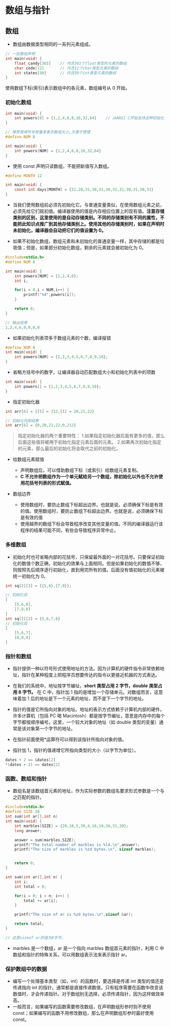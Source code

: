 # 数组与指针

## 数组

- 数组由数据类型相同的一系列元素组成。

```c
// 一些数组声明
int main(void) {
    float candy[365]    // 内含365个float类型的元素的数组
    char code[12]       // 内含12个char类型元素的数组
    int states[50]      // 内含50个int类型元素的数组
}
```

使用数组下标(索引)表示数组中的各元素，数组编号从 0 开始。

### 初始化数组

```c
int main(void) {
    int powers[8] = {1,2,4,6,8,16,32,64}    // 从ANSI C开始支持这种初始化
}

// 推荐使用符号常量来表示数组大小,方便于管理
#define NUM 8

int main(void) {
    int powers[NUM] = {1,2,4,6,8,16,32,64}
}
```

- 使用 const 声明只读数组，不能把新值写入数组。

```c
#define MONTH 12

int main(void) {
    const int days[MONTH] = {31,28,31,30,31,30,31,31,30,31,30,31}
}
```

- 当我们使用数组前必须先初始化它。与普通变量类似，在使用数组元素之前，必须先给它们赋初值。编译器使用的值是内存相应位置上的现有值。**注意存储类别的区别，这里使用的是自动存储类别。不同的存储类别有不同的属性，不能把此知识点推广到其他存储类别上。使用其他的存储类别时，如果在声明时未初始化，编译器会自动把它们的值设置为 0。**

- 如果不初始化数组，数组元素和未初始化的普通变量一样，其中存储的都是垃圾值；但是，如果部分初始化数组，剩余的元素就会被初始化为 0。

```c
#include<stdio.h>
#define NUM 8

int main(void) {
    int powers[NUM] = {1,2,4,6};
    int i;

    for(i = 0,i < NUM,i++) {
        printf("%d",powers[i]);
    }

    return 0;
}

// 输出结果
1,2,4,6,0,0,0,0
```

- 如果初始化列表项多于数组元素的个数，编译报错

```c
#define NUM 8
int main(void) {
    int powers[NUM] = {1,2,3,4,5,6,7,8,9,10};
}
```

- 省略方括号中的数字，让编译器自动匹配数组大小和初始化列表中的项数

```c
int main(void) {
    int powers[] = {1,2,3,4,5,6,7,8,9,10};
}
```

- 指定初始化器

```c
int arr[6] = {[5] = 212,[1] = 20,21,22}

// 初始化内部结果
int arr[6] = {0,20,21,22,0,212}
```

> 指定初始化器的两个重要特性： 1.如果指定初始化器后面有更多的值，那么后面这些值将被用于初始化指定元素后面的元素。 2.如果再次初始化指定的元素，那么最后的初始化将会取代之前的初始化。

- 给数组元素赋值

  - 声明数组后，可以借助数组下标（或索引）给数组元素复制。
  - **C 不允许把数组作为一个单元赋给另一个数组，除初始化以外也不允许使用花括号列表的形式赋值。**

- 数组边界
  - 使用数组时，要防止数组下标超出边界。也就是说，必须确保下标是有效的值。使用数组时，要防止数组下标超出边界。也就是说，必须确保下标是有效的值
  - 使用越界的数组下标会导致程序改变其他变量的值。不同的编译器运行该程序的结果可能不同，有些会导致程序异常中止。

### 多维数组

- 初始化时也可省略内部的花括号，只保留最外面的一对花括号。只要保证初始化的数值个数正确，初始化的效果与上面相同。但是如果初始化的数值不够，则按照先后顺序逐行初始化，直到用完所有的值。后面没有值初始化的元素被统一初始化为 0。

```c
int sq[2][3] = {{5,6},{7,8}};

// 初始化后
[
    [5,6,0],
    [7,8,0]
]
int sq[2][3] = {5,6,7,8}
// 初始化后
[
    [5,6,7],
    [8,0,0]
]

```

### 指针和数组

- 指针提供一种以符号形式使用地址的方法。因为计算机的硬件指令非常依赖地址，指针在某种程度上把程序员想要传达的指令以更接近机器的方式表达。

- 在我们的系统中，地址按字节编址，**short 类型占用 2 字节，double 类型占用 8 字节。** 在 C 中，指针加 1 指的是增加一个存储单元。对数组而言，这意味着加 1 后的地址是下一个元素的地址，而不是下一个字节的地址。

- 指针的值是它所指向对象的地址。地址的表示方式依赖于计算机内部的硬件。许多计算机（包括 PC 喝 Macintosh）都是按字节编址，意思是内存中的每个字节都按顺序编号。这里，一个较大对象的地址（如 double 类型的变量）通常是该对象第一个字节的地址。
- 在指针前面使用\*运算符可以得到该指针所指向对象的值。
- 指针加 1，指针的值递增它所指向类型的大小（以字节为单位）。

```c
dates + 2 == &dates[2]
*(dates + 2) == dates[2]
```

### 函数、数组和指针

- 数组名是该数组首元素的地址，作为实际参数的数组名要求形式参数是一个与之匹配的指针。

```c
#include<stdio.h>
#define SIZE 10
int sum(int ar[],int n)
int main(void) {
    int marbles[SIZE] = {20,10,5,39,4,16,19,26,31,20};
    long answer;

    answer = sum(marbles,SIZE);
    printf("The total number of marbles is %ld.\n",answer);
    printf("The size of marbles is %zd bytes.\n", sizeof marbles);


    return 0;
}

int sum(int ar[],int n) {
    int i;
    int total = 0;

    for(i = 0; i < n; i++) {
        total += ar[i];
    }

    printf("The size of ar is %zd bytes.\n",sizeof &ar);

    return total;
}

// 这里sizeof ar的值为8字节。
```

- marbles 是一个数组，ar 是一个指向 marbles 数组首元素的指针，利用 C 中数组和指针的特殊关系，可以用数组表示法来表示指针 ar。

### 保护数组中的数据

- 编写一个处理基本类型（如，int）的函数时，要选择是传递 int 类型的值还是传递指向 int 的指针。通常都是直接传递数值，只有程序需要在函数中改变该数值时，才会传递指针。对于数组别无选择，必须传递指针，因为这样做效率高。
- 一般而言，如果编写的函数需要修改数组，在声明数组形参时则不使用 const；如果编写的函数不用修改数组，那么在声明数组形参时最好使用 const。

